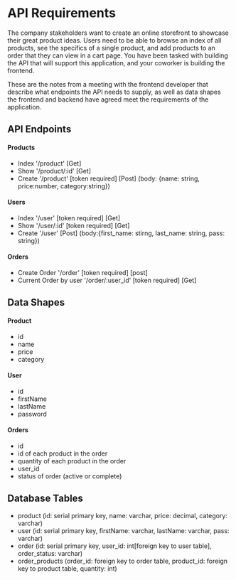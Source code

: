 # API Requirements

The company stakeholders want to create an online storefront to showcase their great product ideas. Users need to be able to browse an index of all products, see the specifics of a single product, and add products to an order that they can view in a cart page. You have been tasked with building the API that will support this application, and your coworker is building the frontend.

These are the notes from a meeting with the frontend developer that describe what endpoints the API needs to supply, as well as data shapes the frontend and backend have agreed meet the requirements of the application.

## API Endpoints

#### Products

- Index
  '/product' [Get]
- Show
  '/product/:id' [Get]
- Create
  '/product' [token required] [Post]
  (body: {name: string, price:number, category:string})

#### Users

- Index
  '/user' [token required] [Get]
- Show
  '/user/:id' [token required] [Get]
- Create '/user' [Post]
  (body:{first_name: stirng, last_name: string, pass: string})

#### Orders

- Create Order
  '/order' [token required] [post]
- Current Order by user
  '/order/:user_id' [token required] [Get]

## Data Shapes

#### Product

- id
- name
- price
- category

#### User

- id
- firstName
- lastName
- password

#### Orders

- id
- id of each product in the order
- quantity of each product in the order
- user_id
- status of order (active or complete)

## Database Tables

- product (id: serial primary key, name: varchar, price: decimal, category: varchar)
- user (id: serial primary key, firstName: varchar, lastName: varchar, pass: varchar)
- order (id: serial primary key, user_id: int[foreign key to user table], order_status: varchar)
- order_products (order_id: foreign key to order table, product_id: foreign key to product table, quantity: int)
